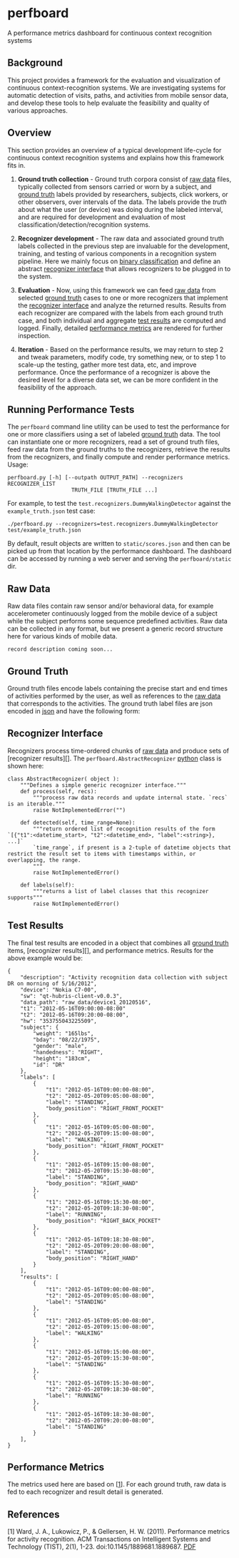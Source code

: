 # perfboard
A performance metrics dashboard for continuous context recognition systems

<link rel="stylesheet" type="text/css" href="markdown.css"></link>
<script src="http://code.jquery.com/jquery.min.js"></script>
<script src="util.js" type="text/javascript"></script>
<!-- To generate the html from this markdown file: perl ~/Markdown.pl --html4tags README.md > static/README.html -->

## Background
This project provides a framework for the evaluation and visualization of continuous context-recognition systems. We are investigating systems for automatic detection of visits, paths, and activities from mobile sensor data, and develop these tools to help evaluate the feasibility and quality of various approaches.

## Overview
This section provides an overview of a typical development life-cycle for continuous context recognition systems and explains how this framework fits in.

1. **Ground truth collection** - Ground truth corpora consist of [raw data][] files, typically collected from sensors carried or worn by a subject, and [ground truth][] labels provided by researchers, subjects, click workers, or other observers, over intervals of the data. The labels provide the *truth* about what the user (or device) was doing during the labeled interval, and are required for development and evaluation of most classification/detection/recognition systems.

2. **Recognizer development** - The raw data and associated ground truth labels collected in the previous step are invaluable for the development, training, and testing of various components in a recognition system pipeline. Here we mainly focus on [binary classification](http://en.wikipedia.org/wiki/Binary_classification) and define an abstract [recognizer interface][] that allows recognizers to be plugged in to the system.

3. **Evaluation** - Now, using this framework we can feed [raw data][] from selected [ground truth][] cases to one or more recognizers that implement the [recognizer interface][] and analyze the returned results. Results from each recognizer are compared with the labels from each ground truth case, and both individual and aggregate [test results][] are computed and logged. Finally, detailed [performance metrics](#metrics) are rendered for further inspection. 

4. **Iteration** - Based on the performance results, we may return to step 2 and tweak parameters, modify code, try something new, or to step 1 to scale-up the testing, gather more test data, etc, and improve performance. Once the performance of a recognizer is above the desired level for a diverse data set, we can be more confident in the feasibility of the approach.

## Running Performance Tests
The `perfboard` command line utility can be used to test the performance for one or more classifiers using a set of labeled [ground truth][] data. The tool can instantiate one or more recognizers, read a set of ground truth files, feed raw data from the ground truths to the recognizers, retrieve the results from the recognizers, and finally compute and render performance metrics. Usage:

    perfboard.py [-h] [--outpath OUTPUT_PATH] --recognizers RECOGNIZER_LIST
	                    TRUTH_FILE [TRUTH_FILE ...]

For example, to test the `test.recognizers.DummyWalkingDetector` against the `example_truth.json` test case:

    ./perfboard.py --recognizers=test.recognizers.DummyWalkingDetector test/example_truth.json

By default, result objects are written to `static/scores.json` and then can be picked up from that location by the performance dashboard. The dashboard can be accessed by running a web server and serving the `perfboard/static` dir.


<a id="raw_data"></a>
## Raw Data
Raw data files contain raw sensor and/or behavioral data, for example accelerometer continuously logged from the mobile device of a subject while the subject performs some sequence predefined activities. Raw data can be collected in any format, but we present a generic record structure here for various kinds of mobile data.

    record description coming soon...

<a id="ground_truth"></a>
## Ground Truth
Ground truth files encode labels containing the precise start and end times of activities performed by the user, as well as references to the [raw data][] that corresponds to the activities. The ground truth label files are json encoded in [json][] and have the following form:

<script>
var json = "";
console.log(syntaxHighlight(json));
</script>

<a id="recognizer_interface"></a>
## Recognizer Interface
Recognizers process time-ordered chunks of [raw data][] and produce sets of [recognizer results][]. The `perfboard.AbstractRecognizer` [python][] class is shown here: 

	class AbstractRecognizer( object ):
		"""Defines a simple generic recognizer interface."""
		def process(self, recs):
			"""process raw data records and update internal state. `recs` is an iterable."""
			raise NotImplementedError("")

		def detected(self, time_range=None):
			"""return ordered list of recognition results of the form `[{"t1":<datetime_start>, "t2":<datetime_end>, "label":<string>}, ...]`
			`time_range`, if present is a 2-tuple of datetime objects that restrict the result set to items with timestamps within, or overlapping, the range.
			"""
			raise NotImplementedError()

		def labels(self):
			"""returns a list of label classes that this recognizer supports"""
			raise NotImplementedError()


<a id="test_results"></a>
## Test Results
The final test results are encoded in a object that combines all [ground truth][] items, [recognizer results][], and performance metrics. Results for the above example would be:

    {
        "description": "Activity recognition data collection with subject DR on morning of 5/16/2012", 
        "device": "Nokia C7-00", 
        "sw": "qt-hubris-client-v0.0.3", 
        "data_path": "raw_data/device1_20120516", 
        "t1": "2012-05-16T09:00:00-08:00"
        "t2": "2012-05-16T09:20:00-08:00", 
        "hw": "353755043225509", 
        "subject": {
            "weight": "165lbs", 
            "bday": "08/22/1975", 
            "gender": "male", 
            "handedness": "RIGHT", 
            "height": "183cm", 
            "id": "DR"
        }, 
        "labels": [
            {
                "t1": "2012-05-16T09:00:00-08:00", 
                "t2": "2012-05-20T09:05:00-08:00", 
                "label": "STANDING", 
                "body_position": "RIGHT_FRONT_POCKET"
            }, 
            {
                "t1": "2012-05-16T09:05:00-08:00", 
                "t2": "2012-05-20T09:15:00-08:00", 
                "label": "WALKING", 
                "body_position": "RIGHT_FRONT_POCKET"
            }, 
            {
                "t1": "2012-05-16T09:15:00-08:00", 
                "t2": "2012-05-20T09:15:30-08:00", 
                "label": "STANDING", 
                "body_position": "RIGHT_HAND"
            }, 
            {
                "t1": "2012-05-16T09:15:30-08:00", 
                "t2": "2012-05-20T09:18:30-08:00", 
                "label": "RUNNING", 
                "body_position": "RIGHT_BACK_POCKET"
            }, 
            {
                "t1": "2012-05-16T09:18:30-08:00", 
                "t2": "2012-05-20T09:20:00-08:00", 
                "label": "STANDING", 
                "body_position": "RIGHT_HAND"
            }
        ], 
        "results": [
            {
                "t1": "2012-05-16T09:00:00-08:00", 
                "t2": "2012-05-20T09:05:00-08:00", 
                "label": "STANDING"
            }, 
            {
                "t1": "2012-05-16T09:05:00-08:00", 
                "t2": "2012-05-20T09:15:00-08:00", 
                "label": "WALKING"
            }, 
            {
                "t1": "2012-05-16T09:15:00-08:00", 
                "t2": "2012-05-20T09:15:30-08:00", 
                "label": "STANDING"
            }, 
            {
                "t1": "2012-05-16T09:15:30-08:00", 
                "t2": "2012-05-20T09:18:30-08:00", 
                "label": "RUNNING"
            }, 
            {
                "t1": "2012-05-16T09:18:30-08:00", 
                "t2": "2012-05-20T09:20:00-08:00", 
                "label": "STANDING"
            }
        ], 
    }

<a name="metrics"></a>
## Performance Metrics
The metrics used here are based on <span class="bibref">[[1](#ref1)]</span>. For each ground truth, raw data is fed to each recognizer and result detail is generated.

[raw data]: #raw_data 
[ground truth]: #ground_truth
[recognizer interface]: #recognizer_interface
[test results]: #test_results
[json]: http://www.json.org/
[python]: http://python.org

## References
<a name="ref1"></a>
<span class="bibref">[1]</span> Ward, J. A., Lukowicz, P., & Gellersen, H. W. (2011). Performance metrics for activity recognition. ACM Transactions on Intelligent Systems and Technology (TIST), 2(1), 1-23. doi:10.1145/1889681.1889687. [PDF](http://gtubicomp.pbworks.com/w/file/fetch/48480476/Ward2011-Performance%20metrics%20for%20activity%20recognition.pdf)
